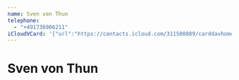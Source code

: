 ```yaml
---
name: Sven von Thun
telephone:
  - "+491736906211"
iCloudVCard: '{"url":"https://contacts.icloud.com/311500889/carddavhome/card/0B9EE847-E070-4355-9E6B-ABB0BB11F9EE.vcf","etag":"\"lle7fglg\"","data":"BEGIN:VCARD\r\nVERSION:3.0\r\nFN:\r\nN:von Thun;Sven;;;\r\nUID:6E46B18B-BFDC-4A72-A5BA-A84A5FD177B5\r\nPRODID:-//Apple Inc.//iOS 16.6//EN\r\nREV:2025-04-03T22:03:43Z\r\nORG:;\r\nTEL:+491736906211\r\nEND:VCARD"}'
---
```

# Sven von Thun